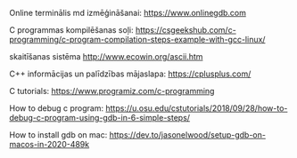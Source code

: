 Online terminālis md izmēģināšanai: https://www.onlinegdb.com

C programmas kompilēšanas soļi: https://csgeekshub.com/c-programming/c-program-compilation-steps-example-with-gcc-linux/

skaitīšanas sistēma http://www.ecowin.org/ascii.htm

C++ informācijas un palīdzības mājaslapa: https://cplusplus.com/

C tutorials: https://www.programiz.com/c-programming

How to debug c program: https://u.osu.edu/cstutorials/2018/09/28/how-to-debug-c-program-using-gdb-in-6-simple-steps/

How to install gdb on mac: https://dev.to/jasonelwood/setup-gdb-on-macos-in-2020-489k
